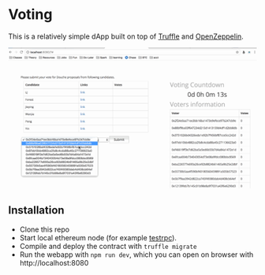 # Voting

This is a relatively simple dApp built on top of [Truffle](http://truffleframework.com/)
and [OpenZeppelin](https://openzeppelin.org).

![Demo](demo.gif)

## Installation

* Clone this repo
* Start local ethereum node (for example [testrpc](https://www.npmjs.com/package/ethereumjs-testrpc)).
* Compile and deploy the contract with `truffle migrate`
* Run the webapp with `npm run dev`, which you can open on browser with http://localhost:8080 
